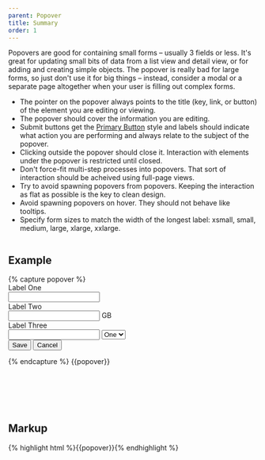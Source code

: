 ```yaml
---
parent: Popover
title: Summary
order: 1
---
```

<p>Popovers are good for containing small forms &ndash; usually 3 fields or less.  It's great for updating small bits of data from a list view and detail view, or for adding and creating simple objects. The popover is really bad for large forms, so just don't use it for big things &ndash; instead, consider a modal or a separate page altogether when your user is filling out complex forms.</p>
<ul>
  <li>The pointer on the popover always points to the title (key, link, or button) of the element you are editing or viewing.</li>
  <li>The popover should cover the information you are editing.</li>
  <li>Submit buttons get the <a href="{{site.baseurl}}/components/buttons/#primary-buttons">Primary Button</a> style and labels should indicate what action you are performing and always relate to the subject of the popover.</li>
  <li>Clicking outside the popover should close it. Interaction with elements under the popover is restricted until closed.</li>
  <li>Don't force-fit multi-step processes into popovers.  That sort of interaction should be acheived using full-page views.</li>
  <li>Try to avoid spawning popovers from popovers.  Keeping the interaction as flat as possible is the key to clean design.</li>
  <li>Avoid spawning popovers on hover.  They should not behave like tooltips.</li>
  <li>Specify form sizes to match the width of the longest label: xsmall, small, medium, large, xlarge, xxlarge.</li>
</ul>
<div style="overflow: hidden;">
<div class="rs-pull-left" style="width: 400px; height: 310px; margin-right: 2em;">
<h2>Example</h2>
{% capture popover %}<div class="rs-popover">
  <div class="rs-popover-arrow rs-popover-arrow-top-left"></div>
  <div class="rs-popover-content">
    <form class="rs-form rs-form-horizontal rs-form-small">
      <div class="rs-popover-body">
        <div class="rs-control-group">
          <label class="rs-control-label">Label One</label>
          <div class="rs-controls">
            <input type="text" class="rs-input-medium">
          </div>
        </div>
        <div class="rs-control-group">
          <label class="rs-control-label">Label Two</label>
          <div class="rs-controls">
            <input type="text" class="rs-input-medium"> GB
          </div>
        </div>
        <div class="rs-control-group">
          <label class="rs-control-label">Label Three</label>
          <div class="rs-controls">
            <input type="text" class="rs-input-medium">
            <select>
              <option>One</option>
              <option>Two</option>
            </select>
          </div>
        </div>
      </div>
      <div class="rs-popover-footer rs-btn-group">
        <button type="submit" class="rs-btn rs-btn-primary">Save</button>
        <button type="button" class="rs-btn rs-btn-link">Cancel</button>
      </div>
    </form>
  </div>
</div>
{% endcapture %}
{{popover}}
</div>
<div class="rs-pull-left">
<h2>Markup</h2>
{% highlight html %}{{popover}}{% endhighlight %}
</div>
</div>